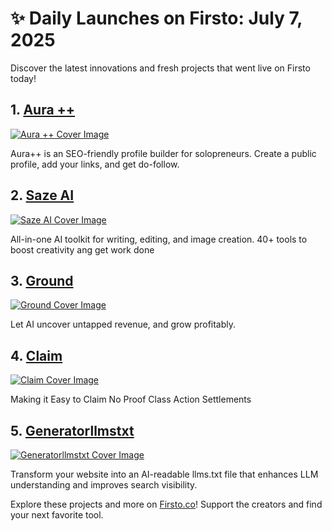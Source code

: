 # ✨ Daily Launches on Firsto: July 7, 2025

Discover the latest innovations and fresh projects that went live on Firsto today!

## 1. [Aura ++](https://firsto.co/projects/aura)

[![Aura ++ Cover Image](https://607255gt6f.ufs.sh/f/ViZtN9dvJxPtDTcBskOFyE8hGTOLJiBNrXYjxsvu1P0Uwk6m)](https://firsto.co/projects/aura)

 Aura++ is an SEO-friendly profile builder for solopreneurs. Create a public profile, add your links, and get do-follow.



## 2. [Saze AI](https://firsto.co/projects/saze-ai)

[![Saze AI Cover Image](https://607255gt6f.ufs.sh/f/ViZtN9dvJxPtA4ytTmRXFlrZiSP1hOy5tcEu29DvsCK7Hdno)](https://firsto.co/projects/saze-ai)

 All-in-one AI toolkit for writing, editing, and image creation. 40+ tools to boost creativity ang get work done



## 3. [Ground](https://firsto.co/projects/ground)

[![Ground Cover Image](https://607255gt6f.ufs.sh/f/ViZtN9dvJxPtBdposMkVSo7eOmFR46850JCZbH21YWId3gvK)](https://firsto.co/projects/ground)

 Let AI uncover untapped revenue, and grow profitably.



## 4. [Claim](https://firsto.co/projects/claim)

[![Claim Cover Image](https://607255gt6f.ufs.sh/f/ViZtN9dvJxPtWA6Y67rzSFhxDmiWLak9Xp8Oqgsc5J0nvICN)](https://firsto.co/projects/claim)

 Making it Easy to Claim No Proof Class Action Settlements



## 5. [Generatorllmstxt](https://firsto.co/projects/generatorllmstxt)

[![Generatorllmstxt Cover Image](https://607255gt6f.ufs.sh/f/ViZtN9dvJxPtpXHtk4x5OB6A3NoL0wna8bKWcHzfGSIXVE9e)](https://firsto.co/projects/generatorllmstxt)

 Transform your website into an AI-readable llms.txt file that enhances LLM understanding and improves search visibility.




Explore these projects and more on [Firsto.co](https://firsto.co)! Support the creators and find your next favorite tool.
